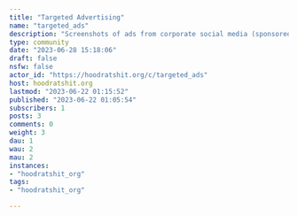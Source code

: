 ```yaml
---
title: "Targeted Advertising" 
name: "targeted_ads"
description: "Screenshots of ads from corporate social media (sponsored posts, keep shopping for, suggestions, recommended for you, etc..) and how well they targeted you."
type: community
date: "2023-06-28 15:18:06"
draft: false
nsfw: false
actor_id: "https://hoodratshit.org/c/targeted_ads"
host: hoodratshit.org
lastmod: "2023-06-22 01:15:52"
published: "2023-06-22 01:05:54"
subscribers: 1
posts: 3
comments: 0
weight: 3
dau: 1
wau: 2
mau: 2
instances:
- "hoodratshit_org"
tags: 
- "hoodratshit_org"

---
```

